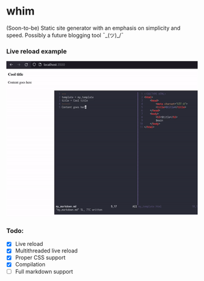 # whim

(Soon-to-be) Static site generator with an emphasis on simplicity and speed. Possibly a future blogging tool ¯\_(ツ)_/¯

### Live reload example

![Live reload](./github/assets/live_reload_example.gif)

### Todo:

- [x] Live reload
- [x] Multithreaded live reload
- [x] Proper CSS support
- [x] Compilation
- [ ] Full markdown support
